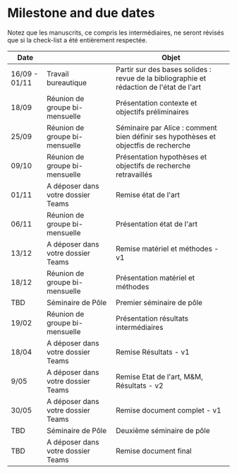 # Milestone and due dates

Notez que les manuscrits, ce compris les intermédiaires, ne seront révisés que si la check-list a été entièrement respectée. 

| Date          |                                    | Objet                                                                                    |
|---------------|------------------------------------|------------------------------------------------------------------------------------------|
| 16/09 - 01/11 | Travail bureautique                | Partir sur des bases solides : revue de la bibliographie et rédaction de l'état de l'art |
| 18/09         | Réunion de groupe bi-mensuelle     | Présentation contexte et objectifs préliminaires                                         |
| 25/09         | Réunion de groupe bi-mensuelle     | Séminaire par Alice :  comment bien définir ses hypothèses et objectfis de recherche     |
| 09/10         | Réunion de groupe bi-mensuelle     | Présentation hypothèses et objectifs de recherche retravaillés                           |
| 01/11         | A déposer dans votre dossier Teams | Remise état de l'art                                                                     |
| 06/11         | Réunion de groupe bi-mensuelle     | Présentation état de l'art                                                               |
| 13/12         | A déposer dans votre dossier Teams | Remise matériel et méthodes - v1                                                         |
| 18/12         | Réunion de groupe bi-mensuelle     | Présentation matériel et méthodes                                                        |
| TBD           | Séminaire de Pôle                  | Premier séminaire de pôle                                                                |
| 19/02         | Réunion de groupe bi-mensuelle     | Présentation résultats intermédiaires                                                    |
| 18/04         | A déposer dans votre dossier Teams | Remise Résultats - v1                                                                    |
| 9/05          | A déposer dans votre dossier Teams | Remise Etat de l'art, M&M, Résultats - v2                                                |
| 30/05         | A déposer dans votre dossier Teams | Remise document complet - v1                                                             |
| TBD           | Séminaire de Pôle                  | Deuxième séminaire de pôle                                                               |
| TBD           | A déposer dans votre dossier Teams | Remise document final                                                                    |
